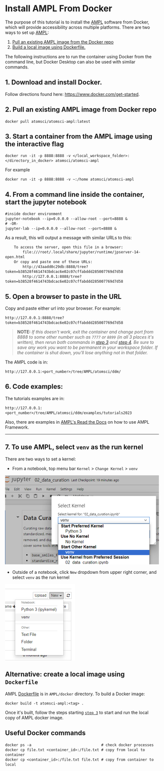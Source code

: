 # Install AMPL From Docker

The purpose of this tutorial is to install the [AMPL](https://github.com/ATOMScience-org/AMPL) software from Docker, which will
provide accessibility across multiple platforms. There are two ways to set up [AMPL](https://github.com/ATOMScience-org/AMPL): 

1. [Pull an existing AMPL image from the Docker repo](#2-pull-an-existing-ampl-image-from-docker-repo)
2. [Build a local image using Dockerfile.](#create-a-local-image-using-dockerfile)

The following instructions are to run the container using Docker from the command line, 
but Docker Desktop can also be used with similar commands.

## 1. Download and install Docker.

Follow directions found here: https://www.docker.com/get-started.


## 2. Pull an existing AMPL image from Docker repo

```
docker pull atomsci/atomsci-ampl:latest
```

## 3. Start a container from the AMPL image using the interactive flag

```
docker run -it -p 8888:8888 -v </local_workspace_folder>:</directory_in_docker> atomsci/atomsci-ampl
```
For example
```
docker run -it -p 8888:8888 -v ~:/home atomsci/atomsci-ampl
```

## 4. From a command line inside the container, start the jupyter notebook

```
#inside docker environment
jupyter-notebook --ip=0.0.0.0 --allow-root --port=8888 &
# -OR-
jupyter-lab --ip=0.0.0.0 --allow-root --port=8888 &
```
As a result, this will output a message with similar URLs to this:

```
    To access the server, open this file in a browser:
        file:///root/.local/share/jupyter/runtime/jpserver-14-open.html
    Or copy and paste one of these URLs:
        http://43aadd0c29db:8888/tree?token=b38528f4614743bdcac6e02c07cffabddd285007769d7d58
        http://127.0.0.1:8888/tree?token=b38528f4614743bdcac6e02c07cffabddd285007769d7d58
```

## 5. Open a browser to paste in the URL

Copy and paste either url into your browser. For example:

```
http://127.0.0.1:8888/tree?token=b38528f4614743bdcac6e02c07cffabddd285007769d7d58
```

> **NOTE:**
> *If this doesn't work, exit the container and change port from 
> 8888 to some other number such as `7777` or `8899` (in all 3 places it's 
> written), then rerun both commands in 
> [step 3](#3-run-the-ampl-image-interactively) and 
> [step 4](#4-when-inside-the-container-start-the-jupyter-notebook). 
> Be sure to save any work you want to be permanent in your workspace folder. 
> If the container is shut down, you'll lose anything not in that folder.*  

The AMPL code is in:

```
http://127.0.0.1:<port_number>/tree/AMPL/atomsci/ddm/
```

## 6. Code examples:

The tutorials examples are in:

```
http://127.0.0.1:<port_number>/tree/AMPL/atomsci/ddm/examples/tutorials2023
```

Also, there are examples in 
[AMPL's Read the Docs](https://ampl.readthedocs.io/en/latest/) on how to use AMPL Framework.

---

## 7. To use AMPL, select `venv` as the run kernel

There are two ways to set a kernel:

* From a notebook, top menu bar `Kernel` > `Change Kernel` > `venv`

![Select a kernel from a notebook](../../docs/source/_static/img/01_install_from_docker_files/docker_notebook_env2.png)

* Outside of a notebook, click `New` dropdown from upper right corner, 
and select `venv` as the run kernel

![Select a kernel outside of a notebook](../../docs/source/_static/img/01_install_from_docker_files/docker_notebook_env1.png)



## Alternative: create a local image using `Dockerfile`

AMPL [Dockerfile](../../../../docker/Dockerfile) is in `AMPL/docker` directory.
To build a Docker image:

```
docker build -t atomsci-ampl:<tag> .
```

Once it's built, follow the steps starting [`step 3`](#3-run-the-ampl-image-interactively) to start and run the local copy of AMPL docker image.

## Useful Docker commands

```
docker ps -a                                # check docker processes
docker cp file.txt <container_id>:/file.txt # copy from local to container
docker cp <container_id>:/file.txt file.txt # copy from container to local
```
